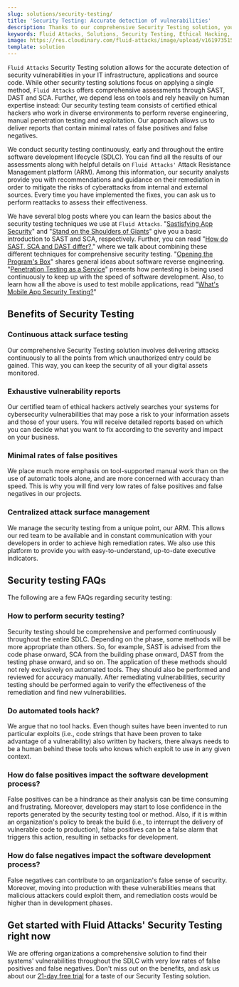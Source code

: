 ```yaml
---
slug: solutions/security-testing/
title: 'Security Testing: Accurate detection of vulnerabilities'
description: Thanks to our comprehensive Security Testing solution, your IT systems' vulnerabilities will be found with low rates of false positives and false negatives.
keywords: Fluid Attacks, Solutions, Security Testing, Ethical Hacking, Vulnerability, SDLC
image: https://res.cloudinary.com/fluid-attacks/image/upload/v1619735154/airs/solutions/solution-security-testing_mmthfa.webp
template: solution
---
```


`Fluid Attacks` Security Testing solution
allows for the accurate detection of security vulnerabilities
in your IT infrastructure,
applications and source code.
While other security testing solutions focus on applying a single method,
`Fluid Attacks` offers comprehensive assessments through SAST,
DAST and SCA.
Further,
we depend less on tools
and rely heavily on human expertise instead:
Our security testing team consists of certified ethical hackers
who work in diverse environments
to perform reverse engineering,
manual penetration testing and exploitation.
Our approach allows us to deliver reports
that contain minimal rates of false positives and false negatives.

We conduct security testing continuously,
early
and throughout the entire software development lifecycle (SDLC).
You can find all the results of our assessments
along with helpful details
on `Fluid Attacks'` Attack Resistance Management platform (ARM).
Among this information,
our security analysts provide you with recommendations
and guidance on their remediation
in order to mitigate the risks of cyberattacks
from internal and external sources.
Every time you have implemented the fixes,
you can ask us to perform reattacks
to assess their effectiveness.

We have several blog posts
where you can learn the basics
about the security testing techniques we use at `Fluid Attacks`.
"[Sastisfying App Security](../../blog/sastisfying-app-security/)"
and "[Stand on the Shoulders of Giants](../../blog/stand-shoulders-giants/)"
give you a basic introduction to SAST and SCA,
respectively.
Further,
you can read "[How do SAST, SCA and DAST differ?](../../blog/differences-between-sast-sca-dast/),"
where we talk about combining these different techniques
for comprehensive security testing.
"[Opening the Program's Box](../../blog/reverse-engineering/)"
shares general ideas about software reverse engineering.
"[Penetration Testing as a Service](../../blog/what-is-ptaas/)"
presents how pentesting is being used continuously
to keep up with the speed of software development.
Also,
to learn how all the above is used to test mobile applications,
read "[What's Mobile App Security Testing?](../../blog/what-is-mast/)"

<div class="tc">

## Benefits of Security Testing

</div>

<div class="flex flex-wrap justify-center items-center">

<div class="sect2">

### Continuous attack surface testing

Our comprehensive Security Testing solution involves delivering attacks
continuously
to all the points from which unauthorized entry could be gained.
This way,
you can keep the security of all your digital assets monitored.

</div>

<div class="sect2">

### Exhaustive vulnerability reports

Our certified team of ethical hackers actively searches your systems
for cybersecurity vulnerabilities
that may pose a risk to your information assets
and those of your users.
You will receive detailed reports
based on which you can decide what you want to fix
according to the severity and impact on your business.

</div>

<div class="sect2">

### Minimal rates of false positives

We place much more emphasis on tool-supported manual work
than on the use of automatic tools alone,
and are more concerned with accuracy than speed.
This is why you will find very low rates of false positives and false negatives
in our projects.

</div>

<div class="sect2">

### Centralized attack surface management

We manage the security testing from a unique point,
our ARM.
This allows our red team to be available
and in constant communication with your developers
in order to achieve high remediation rates.
We also use this platform to provide you with easy-to-understand,
up-to-date executive indicators.

</div>

</div>

## Security testing FAQs

The following are a few FAQs regarding security testing:

### How to perform security testing?

Security testing should be comprehensive
and performed continuously throughout the entire SDLC.
Depending on the phase,
some methods will be more appropriate than others.
So,
for example,
SAST is advised from the code phase onward,
SCA from the building phase onward,
DAST from the testing phase onward,
and so on.
The application of these methods
should not rely exclusively on automated tools.
They should also be performed
and reviewed for accuracy manually.
After remediating vulnerabilities,
security testing should be performed again
to verify the effectiveness of the remediation
and find new vulnerabilities.

### Do automated tools hack?

We argue that no tool hacks.
Even though suites have been invented
to run particular exploits
(i.e., code strings that have been proven to take advantage of a vulnerability)
also written by hackers,
there always needs to be a human behind these tools
who knows which exploit to use in any given context.

### How do false positives impact the software development process?

False positives can be a hindrance
as their analysis can be time consuming and frustrating.
Moreover,
developers may start to lose confidence
in the reports generated by the security testing tool or method.
Also,
if it is within an organization's policy to break the build
(i.e., to interrupt the delivery of vulnerable code to production),
false positives can be a false alarm
that triggers this action,
resulting in setbacks for development.

### How do false negatives impact the software development process?

False negatives can contribute to an organization's false sense of security.
Moreover,
moving into production with these vulnerabilities means
that malicious attackers could exploit them,
and remediation costs would be higher than in development phases.

## Get started with Fluid Attacks' Security Testing right now

We are offering organizations a comprehensive solution
to find their systems' vulnerabilities throughout the SDLC
with very low rates of false positives and false negatives.
Don't miss out on the benefits,
and ask us about our [21-day free trial](../../free-trial/)
for a taste of our Security Testing solution.
